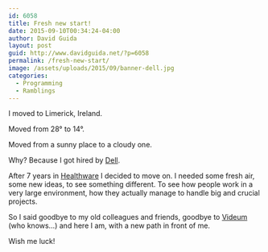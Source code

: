 ```yaml
---
id: 6058
title: Fresh new start!
date: 2015-09-10T00:34:24-04:00
author: David Guida
layout: post
guid: http://www.davidguida.net/?p=6058
permalink: /fresh-new-start/
image: /assets/uploads/2015/09/banner-dell.jpg
categories:
  - Programming
  - Ramblings
---
```

I moved to Limerick, Ireland.

Moved from 28° to 14°.

Moved from a sunny place to a cloudy one.

Why? Because I got hired by <a href="http://www.dell.com" target="_blank">Dell</a>.

After 7 years in <a href="http://www.healthwareinternational.com" target="_blank">Healthware</a> I decided to move on. I needed some fresh air, some new ideas, to see something different. To see how people work in a very large environment, how they actually manage to handle big and crucial projects.

So I said goodbye to my old colleagues and friends, goodbye to <a href="http://www.videum.com" target="_blank">Videum</a> (who knows&#8230;) and here I am, with a new path in front of me.

Wish me luck!

<div class="post-details-footer-widgets">
</div>
